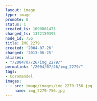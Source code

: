```yaml
---
layout: image
type: image
promote: 0
status: 1
created_ts: 1090861473
changed_ts: 1372159395
node_id: 756
title: IMG_2279
created: '2004-07-26'
changed: '2013-06-25'
aliases:
- "/2004/07/26/img_2279/"
permalink: "/2004/07/26/img_2279/"
tags:
- Coromandel
images:
- - src: image/images/img_2279-756.jpg
    name: img_2279-756.jpg
---
```


